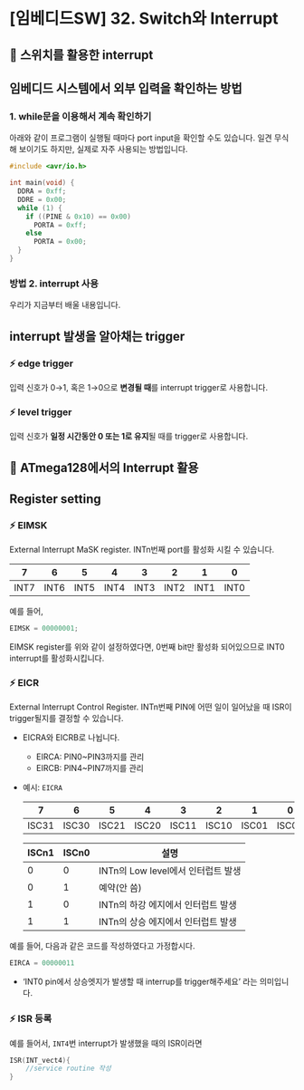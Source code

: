 # [임베디드SW] 32. Switch와 Interrupt

<aside>

# 💖 스위치를 활용한 interrupt

</aside>

## 임베디드 시스템에서 외부 입력을 확인하는 방법

### 1. while문을 이용해서 계속 확인하기

아래와 같이 프로그램이 실행될 때마다 port input을 확인할 수도 있습니다. 일견 무식해 보이기도 하지만, 실제로 자주 사용되는 방법입니다.

```cpp
#include <avr/io.h>

int main(void) {
  DDRA = 0xff;
  DDRE = 0x00;
  while (1) {
    if ((PINE & 0x10) == 0x00)
      PORTA = 0xff;
    else
      PORTA = 0x00;
  }
}
```

### 방법 2. interrupt 사용

우리가 지금부터 배울 내용입니다.

## interrupt 발생을 알아채는 trigger

### ⚡️ edge trigger

입력 신호가 0→1, 혹은 1→0으로 **변경될 때**를 interrupt trigger로 사용합니다.

### ⚡️ level trigger

입력 신호가 **일정 시간동안 0 또는 1로 유지**될 때를 trigger로 사용합니다.

<aside>

# 💖 ATmega128에서의 Interrupt 활용

</aside>

## Register setting

### ⚡️ EIMSK

External Interrupt MaSK register. INTn번째 port를 활성화 시킬 수 있습니다.

| 7 | 6 | 5 | 4 | 3 | 2 | 1 | 0 |
| --- | --- | --- | --- | --- | --- | --- | --- |
| INT7 | INT6 | INT5 | INT4 | INT3 | INT2 | INT1 | INT0 |

예를 들어,

```c
EIMSK = 00000001;
```

EIMSK register를 위와 같이 설정하였다면, 0번째 bit만 활성화 되어있으므로 INT0 interrupt를 활성화시킵니다.

### ⚡️ EICR

External Interrupt Control Register. INTn번째 PIN에 어떤 일이 일어났을 때 ISR이 trigger될지를 결정할 수 있습니다.

- EICRA와 EICRB로 나뉩니다.
    - EIRCA: PIN0~PIN3까지를 관리
    - EIRCB: PIN4~PIN7까지를 관리
- 예시: `EICRA`
    
    
    | 7 | 6 | 5 | 4 | 3 | 2 | 1 | 0 |
    | --- | --- | --- | --- | --- | --- | --- | --- |
    | ISC31 | ISC30 | ISC21 | ISC20 | ISC11 | ISC10 | ISC01 | ISC00 |
    
    | ISCn1 | ISCn0 | 설명 |
    | --- | --- | --- |
    | 0 | 0 | INTn의 Low level에서 인터럽트 발생 |
    | 0 | 1 | 예약(안 씀) |
    | 1 | 0 | INTn의 하강 에지에서 인터럽트 발생 |
    | 1 | 1 | INTn의 상승 에지에서 인터럽트 발생 |

예를 들어, 다음과 같은 코드를 작성하였다고 가정합시다.

```cpp
EIRCA = 00000011
```

- ‘INT0 pin에서 상승엣지가 발생할 때 interrup를 trigger해주세요’ 라는 의미입니다.

### ⚡️ ISR 등록

예를 들어서, `INT4`번 interrupt가 발생했을 때의 ISR이라면

```c
ISR(INT_vect4){
	//service routine 작성
}
```